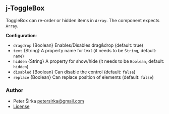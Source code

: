 ## j-ToggleBox

ToggleBox can re-order or hidden items in `Array`. The component expects `Array`.

__Configuration__:

- `dragdrop` {Boolean} Enables/Disables drag&drop (default: true)
- `text` {String} A property name for text (it needs to be `String`, default: `name`)
- `hidden` {String} A property for show/hide (it needs to be `Boolean`, default: `hidden`)
- `disabled` {Boolean} Can disable the control (default: `false`)
- `replace` {Boolean} Can replace position of elements (default: `false`)

### Author

- Peter Širka <petersirka@gmail.com>
- [License](https://www.totaljs.com/licenses/)